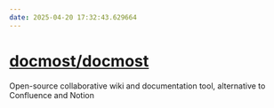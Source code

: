 ```yaml
---
date: 2025-04-20 17:32:43.629664
---
```


# [docmost/docmost](https://github.com/docmost/docmost)

Open-source collaborative wiki and documentation tool, alternative to Confluence and Notion